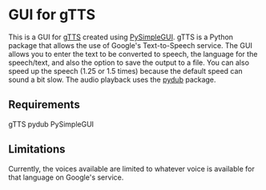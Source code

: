 # GUI for gTTS

This is a GUI for [gTTS](https://github.com/pndurette/gTTS) created using [PySimpleGUI](https://pysimplegui.readthedocs.io). gTTS is a Python package that allows the use of Google's Text-to-Speech service. The GUI allows you to enter the text to be converted to speech, the language for the speech/text, and also the option to save the output to a file. You can also speed up the speech (1.25 or 1.5 times) because the default speed can sound a bit slow. The audio playback uses the [pydub](https://github.com/jiaaro/pydub) package.

## Requirements
gTTS
pydub
PySimpleGUI

## Limitations

Currently, the voices available are limited to whatever voice is available for that language on Google's service.